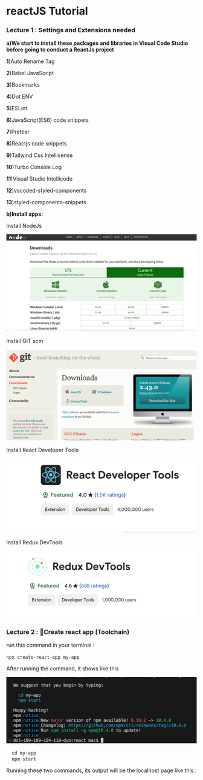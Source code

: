 # reactJS Tutorial

### Lecture 1 : Settings and Extensions needed

**a)We start to install these packages and libraries in Visual Code Studio before going to conduct a ReactJs project**

**1**)Auto Rename Tag

**2**)Babel JavaScript

**3**)Bookmarks

**4**)Dot ENV

**5**)ESLint

**6**)JavaScript(ES6) code snippets

**7**)Prettier

**8**)Reactjs code snippets

**9**)Tailwind Css Intellisense

**10**)Turbo Console Log

**11**)Visual Studio Intellicode

**12**)vscoded-styled-components

**13**)styled-components-snippets

**b)Install apps:**

Install NodeJs

![image](https://github.com/ThuNganPythonista/reactJS/blob/main/Screenshot%202024-02-08%20at%202.37.33%20PM.png)

Install GIT scm

![image](https://github.com/ThuNganPythonista/reactJS/blob/main/Screenshot%202024-02-08%20at%203.10.34%20PM.png)

Install React Developer Tools


![image](https://github.com/ThuNganPythonista/reactJS/blob/main/Screenshot%202024-02-08%20at%203.13.39%20PM.png)

Install Redux DevTools

![image](https://github.com/ThuNganPythonista/reactJS/blob/main/Screenshot%202024-02-08%20at%203.21.19%20PM.png)

### Lecture 2 : Create react app (Toolchain)

run this command in your terminal :

`npx create-react-app my-app`

After running the command, it shows like this

![image](https://github.com/ThuNganPythonista/reactJS/blob/main/Screenshot%202024-02-08%20at%2010.41.51%20PM.png)

```
  cd my-app
  npm start
```

Running these two commands, its output will be the localhost page like this :




